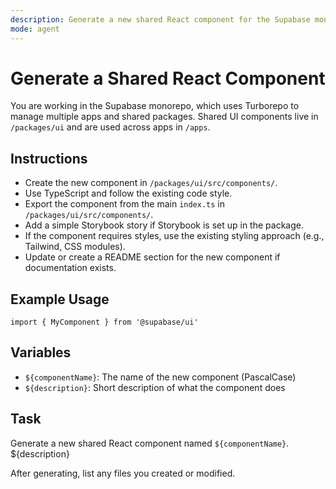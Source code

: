 ```yaml
---
description: Generate a new shared React component for the Supabase monorepo
mode: agent
---
```


# Generate a Shared React Component

You are working in the Supabase monorepo, which uses Turborepo to manage multiple apps and shared packages. Shared UI components live in `/packages/ui` and are used across apps in `/apps`.

## Instructions
- Create the new component in `/packages/ui/src/components/`.
- Use TypeScript and follow the existing code style.
- Export the component from the main `index.ts` in `/packages/ui/src/components/`.
- Add a simple Storybook story if Storybook is set up in the package.
- If the component requires styles, use the existing styling approach (e.g., Tailwind, CSS modules).
- Update or create a README section for the new component if documentation exists.

## Example Usage
```tsx
import { MyComponent } from '@supabase/ui'
```

## Variables
- `${componentName}`: The name of the new component (PascalCase)
- `${description}`: Short description of what the component does

## Task
Generate a new shared React component named `${componentName}`. ${description}

After generating, list any files you created or modified.
